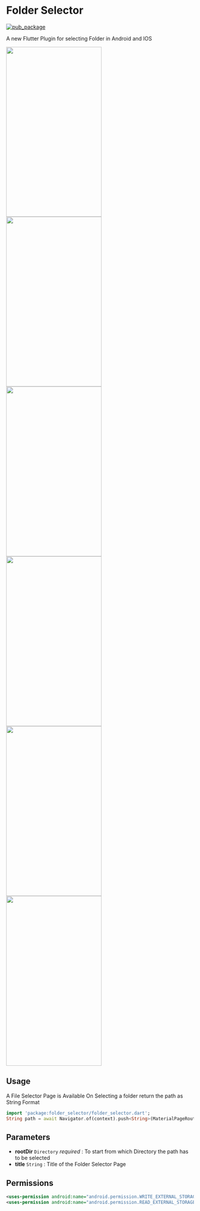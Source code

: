 # Folder Selector

[![pub_package](https://img.shields.io/pub/v/folder_selector?color=green)](https://pub.dev/packages/folder_selector)
<!-- ![1](https://user-images.githubusercontent.com/47639176/122762994-7d6dd780-d2bb-11eb-8e25-aca949d85576.jpeg) -->
<!-- ![2](https://user-images.githubusercontent.com/47639176/122763064-8f4f7a80-d2bb-11eb-91de-9cbd2ccb7ac7.jpeg)
![3](https://user-images.githubusercontent.com/47639176/122763086-924a6b00-d2bb-11eb-8108-d903bfa26ddc.jpeg)
![4](https://user-images.githubusercontent.com/47639176/122763106-95ddf200-d2bb-11eb-9b70-aab6bc4a9682.jpeg)
![5](https://user-images.githubusercontent.com/47639176/122763116-98d8e280-d2bb-11eb-8dff-4adad1719f43.jpeg)
![6](https://user-images.githubusercontent.com/47639176/122763122-9b3b3c80-d2bb-11eb-8cb0-d21e0a2ee8b4.jpeg) -->

A new Flutter Plugin for selecting Folder in Android and IOS

<img src="https://user-images.githubusercontent.com/47639176/122762994-7d6dd780-d2bb-11eb-8e25-aca949d85576.jpeg" width="256" height="455"> <img src="https://user-images.githubusercontent.com/47639176/122763064-8f4f7a80-d2bb-11eb-91de-9cbd2ccb7ac7.jpeg" width="256" height="455"> <img src="https://user-images.githubusercontent.com/47639176/122763086-924a6b00-d2bb-11eb-8108-d903bfa26ddc.jpeg" width="256" height="455"> <img src="https://user-images.githubusercontent.com/47639176/122763106-95ddf200-d2bb-11eb-9b70-aab6bc4a9682.jpeg" width="256" height="455"> <img src="https://user-images.githubusercontent.com/47639176/122763116-98d8e280-d2bb-11eb-8dff-4adad1719f43.jpeg" width="256" height="455"> <img src="https://user-images.githubusercontent.com/47639176/122763122-9b3b3c80-d2bb-11eb-8cb0-d21e0a2ee8b4.jpeg" width="256" height="455">

## Usage

A File Selector Page is Available 
On Selecting a folder return the path as String Format
```dart
import 'package:folder_selector/folder_selector.dart';
String path = await Navigator.of(context).push<String>(MaterialPageRoute(builder: (context) => FolderSelector(rootDir: rootDir,) ));
```

## Parameters
- **rootDir** `Directory` *required* : To start from which Directory the path has to be selected
- **title** `String` : Title of the Folder Selector Page

## Permissions

```xml
<uses-permission android:name="android.permission.WRITE_EXTERNAL_STORAGE" />
<uses-permission android:name="android.permission.READ_EXTERNAL_STORAGE" />
```
